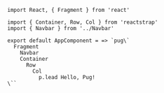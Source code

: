     import React, { Fragment } from 'react'

    import { Container, Row, Col } from 'reactstrap'
    import { Navbar } from '../Navbar'

    export default AppComponent = => `pug\`
      Fragment
        Navbar
        Container
          Row
            Col
              p.lead Hello, Pug!
    \``
